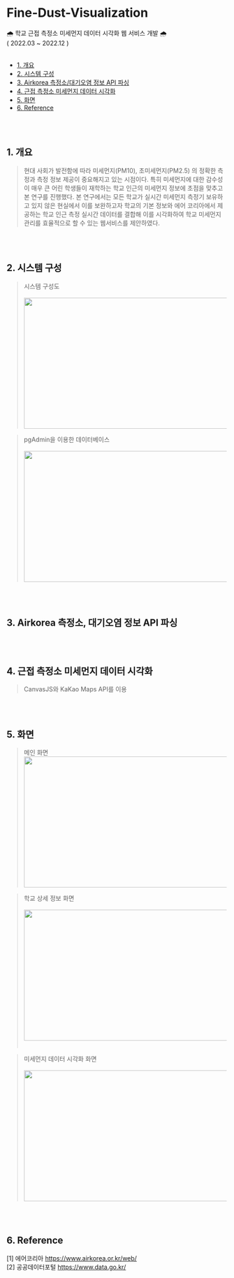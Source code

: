 # Fine-Dust-Visualization
🌧️ 학교 근접 측정소 미세먼지 데이터 시각화 웹 서비스 개발 🌧️   
( 2022.03 ~ 2022.12 )
<br><br>

+ [1. 개요](#1-개요)
+ [2. 시스템 구성](#2-시스템-구성)
+ [3. Airkorea 측정소/대기오염 정보 API 파싱](#3-Airkorea-측정소-대기오염-정보-API-파싱)
+ [4. 근접 측정소 미세먼지 데이터 시각화](#4-근접-측정소-미세먼지-데이터-시각화)
+ [5. 화면](#5-화면)
+ [6. Reference](#6-reference)


<br><br>

## 1. 개요
> 현대 사회가 발전함에 따라 미세먼지(PM10), 초미세먼지(PM2.5) 의 정확한 측정과 측정 정보 제공이 중요해지고 있는 시점이다. 특히 미세먼지에 대한 감수성이 매우 큰 어린 학생들이 재학하는 학교 인근의 미세먼지 정보에 초점을 맞추고 본 연구를 진행했다. 본 연구에서는 모든 학교가 실시간 미세먼지 측정기 보유하고 있지 않은 현실에서 이를 보완하고자 학교의 기본 정보와 에어 코리아에서 제공하는 학교 인근 측정 실시간 데이터를 결합해 이를 시각화하여 학교 미세먼지 관리를 효율적으로 할 수 있는 웹서비스를 제안하였다.

<br><br>

## 2. 시스템 구성
> 시스템 구성도 <br><br>
  <img src="https://github.com/jsl1113/Fine-Dust-Visualization/assets/55522275/6a20e46f-e790-4b45-99c4-ae21a23fab17" width="500" height="300"/><br>
  
> pgAdmin을 이용한 데이터베이스  <br><br>
  <img src="https://github.com/jsl1113/Fine-Dust-Visualization/assets/55522275/16d55158-77e9-44e9-8e7e-22a772088f8d" width="500" height="300"/><br>


<br><br>

## 3. Airkorea 측정소, 대기오염 정보 API 파싱



<br><br>

## 4. 근접 측정소 미세먼지 데이터 시각화
> CanvasJS와 KaKao Maps API를 이용


<br><br>

## 5. 화면 
> 메인 화면 <br>
> <img src="https://github.com/jsl1113/Fine-Dust-Visualization/assets/55522275/698d7fd0-18f9-4445-8159-1be5cdef5a17" width="500" height="300" /><br>

> 학교 상세 정보 화면 <br><br>
> <img src="https://github.com/jsl1113/Fine-Dust-Visualization/assets/55522275/e8b07e8f-8328-4bd1-9861-08808026f425" width="500" height="300"/><br><br>

> 미세먼지 데이터 시각화 화면 <br><br>
> <img src="https://github.com/jsl1113/Fine-Dust-Visualization/assets/55522275/d6d96857-3120-4870-8e57-2ef2f718d2a3" width="500" height="300"/><br>

<br><br>

## 6. Reference
[1] 에어코리아 https://www.airkorea.or.kr/web/   
[2] 공공데이터포털 https://www.data.go.kr/   


<br><br>

